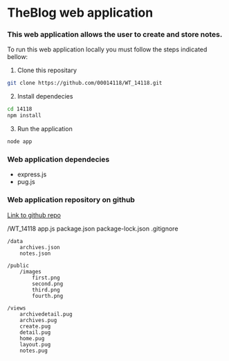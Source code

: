 # TheBlog web application

### This web application allows the user to create and store notes.

To run this web application locally you must follow the steps indicated bellow:

1. Clone this repositary
```bash
git clone https://github.com/00014118/WT_14118.git
```

2. Install dependecies
```bash
cd 14118
npm install
```

3. Run the application
```bash
node app
```

### Web application dependecies
 - express.js
 - pug.js

### Web application repository on github
[Link to github repo](https://github.com/00014118/WT_14118.git)


/WT_14118
    app.js
    package.json
    package-lock.json
    .gitignore

    /data
        archives.json
        notes.json

    /public
        /images
            first.png
            second.png
            third.png
            fourth.png

    /views
        archivedetail.pug
        archives.pug
        create.pug
        detail.pug
        home.pug
        layout.pug
        notes.pug